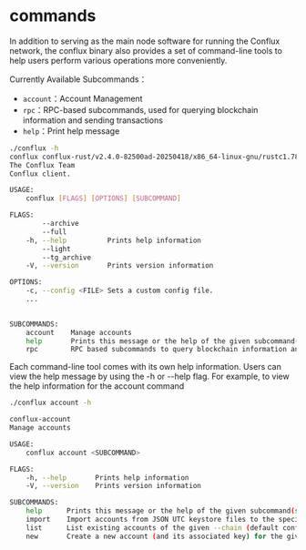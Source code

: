 # commands

In addition to serving as the main node software for running the Conflux network, the conflux binary also provides a set of command-line tools to help users perform various operations more conveniently.

Currently Available Subcommands：

- `account`：Account Management
- `rpc`：RPC-based subcommands, used for querying blockchain information and sending transactions
- `help`：Print help message

```sh
./conflux -h
conflux conflux-rust/v2.4.0-82500ad-20250418/x86_64-linux-gnu/rustc1.78
The Conflux Team
Conflux client.

USAGE:
    conflux [FLAGS] [OPTIONS] [SUBCOMMAND]

FLAGS:
        --archive       
        --full          
    -h, --help          Prints help information
        --light         
        --tg_archive    
    -V, --version       Prints version information

OPTIONS:
    -c, --config <FILE> Sets a custom config file.
    ...
    

SUBCOMMANDS:
    account    Manage accounts
    help       Prints this message or the help of the given subcommand(s)
    rpc        RPC based subcommands to query blockchain information and send transactions
```

Each command-line tool comes with its own help information. Users can view the help message by using the -h or --help flag.
For example, to view the help information for the account command

```sh
./conflux account -h

conflux-account 
Manage accounts

USAGE:
    conflux account <SUBCOMMAND>

FLAGS:
    -h, --help       Prints help information
    -V, --version    Prints version information

SUBCOMMANDS:
    help      Prints this message or the help of the given subcommand(s)
    import    Import accounts from JSON UTC keystore files to the specified --chain (default conflux)
    list      List existing accounts of the given --chain (default conflux).
    new       Create a new account (and its associated key) for the given --chain (default conflux).
```